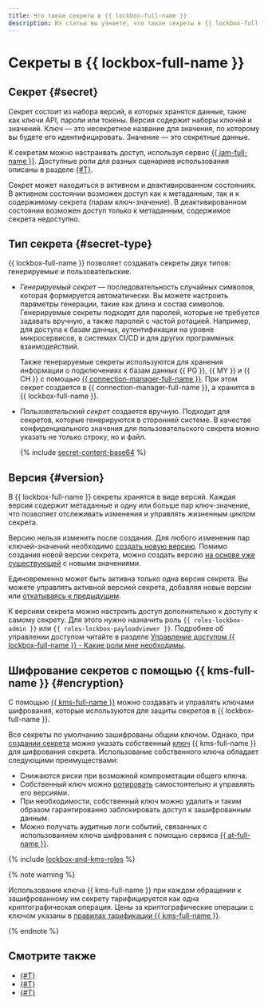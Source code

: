 ```yaml
---
title: Что такое секреты в {{ lockbox-full-name }}
description: Из статьи вы узнаете, что такое секреты в {{ lockbox-full-name }} и из чего они состоят.
---
```


# Секреты в {{ lockbox-full-name }}

## Секрет {#secret}

Секрет состоит из набора версий, в которых хранятся данные, такие как ключи API, пароли или токены. Версия содержит наборы ключей и значений. Ключ — это несекретное название для значения, по которому вы будете его идентифицировать. Значение — это секретные данные.

К секретам можно настраивать доступ, используя сервис [{{ iam-full-name }}](../../iam/index.yaml). Доступные роли для разных сценариев использования описаны в разделе [{#T}](../security/index.md).

Секрет может находиться в активном и деактивированном состояниях. В активном состоянии возможен доступ как к метаданным, так и к содержимому секрета (парам ключ-значение). В деактивированном состоянии возможен доступ только к метаданным, содержимое секрета недоступно.

## Тип секрета {#secret-type}

{{ lockbox-full-name }} позволяет создавать секреты двух типов: генерируемые и пользовательские.

* _Генерируемый секрет_ — последовательность случайных символов, которая формируется автоматически. Вы можете настроить параметры генерации, такие как длина и состав символов. Генерируемые секреты подходят для паролей, которые не требуется задавать вручную, а также паролей с частой ротацией. Например, для доступа к базам данных, аутентификации на уровне микросервисов, в системах CI/CD и для других программных взаимодействий.

    Также генерируемые секреты используются для хранения информации о подключениях к базам данных {{ PG }}, {{ MY }} и {{ CH }} с помощью [{{ connection-manager-full-name }}](../../metadata-hub/concepts/connection-manager.md). При этом секрет создается в {{ connection-manager-full-name }}, а хранится в {{ lockbox-full-name }}.

* _Пользовательский секрет_ создается вручную. Подходит для секретов, которые генерируются в сторонней системе. В качестве конфиденциального значения для пользовательского секрета можно указать не только строку, но и файл.

    {% include [secret-content-base64](../../_includes/lockbox/secret-content-base64.md) %}

## Версия {#version}

В {{ lockbox-full-name }} секреты хранятся в виде версий. Каждая версия содержит метаданные и одну или больше пар ключ-значение, что позволяет отслеживать изменения и управлять жизненным циклом секрета.

Версию нельзя изменить после создания. Для любого изменения пар ключей-значений необходимо [создать новую версию](../operations/secret-version-manage.md#create-version). Помимо создания новой версии секрета, можно создать версию [на основе уже существующей](../operations/secret-version-manage.md#create-version-based-on-other) с новыми значениями.

Единовременно может быть активна только одна версия секрета. Вы можете управлять активной версией секрета, добавляя новые версии или [откатываясь к предыдущим](../operations/secret-version-manage.md#backup).

К версиям секрета можно настроить доступ дополнительно к доступу к самому секрету. Для этого нужно назначить роль `{{ roles-lockbox-admin }}` или `{{ roles-lockbox-payloadviewer }}`. Подробнее об управлении доступом читайте в разделе [Управление доступом {{ lockbox-full-name }} - Какие роли мне необходимы](../security/index.md#choosing-roles).

## Шифрование секретов с помощью {{ kms-full-name }} {#encryption}

С помощью [{{ kms-full-name }}](../../kms/index.yaml) можно создавать и управлять ключами шифрования, которые используются для защиты секретов в {{ lockbox-full-name }}.

Все секреты по умолчанию зашифрованы общим ключом. Однако, при [создании секрета](../operations/secret-create.md) можно указать собственный [ключ](../../kms/concepts/key.md) {{ kms-full-name }} для шифрования секрета. Использование собственного ключа обладает следующими преимуществами:

* Снижаются риски при возможной компрометации общего ключа.
* Собственный ключ можно [ротировать](../../kms/operations/key.md#rotate) самостоятельно и управлять его версиями.
* При необходимости, собственный ключ можно удалить и таким образом гарантированно заблокировать доступ к зашифрованным данным.
* Можно получать аудитные логи событий, связанных с использованием ключа шифрования с помощью сервиса [{{ at-full-name }}](../../audit-trails/concepts/index.md).

{% include [lockbox-and-kms-roles](../../_includes/lockbox/lockbox-and-kms-roles.md) %}

{% note warning %}

Использование ключа {{ kms-full-name }} при каждом обращении к зашифрованному им секрету тарифицируется как одна криптографическая операция. Цены за криптографические операции с ключом указаны в [правилах тарификации {{ kms-full-name }}](../../kms/pricing.md).

{% endnote %}

## Смотрите также

* [{#T}](../security/index.md)
* [{#T}](../tutorials/index.md)
* [{#T}](../pricing.md)
